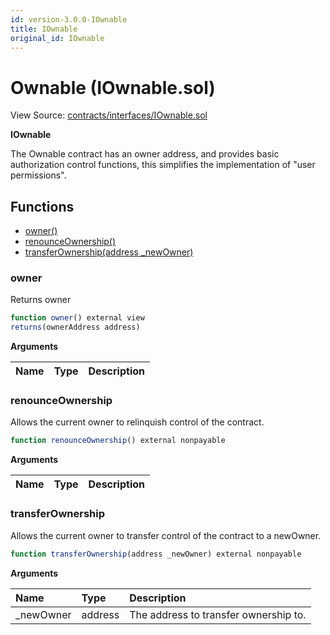 ```yaml
---
id: version-3.0.0-IOwnable
title: IOwnable
original_id: IOwnable
---
```


# Ownable \(IOwnable.sol\)

View Source: [contracts/interfaces/IOwnable.sol](https://github.com/remon-nashid/polymath-core/tree/0c5593835be9dcec69d8de5b12eb17bc7cd77adc/contracts/interfaces/IOwnable.sol)

**IOwnable**

The Ownable contract has an owner address, and provides basic authorization control functions, this simplifies the implementation of "user permissions".

## Functions

* [owner\(\)](iownable.md#owner)
* [renounceOwnership\(\)](iownable.md#renounceownership)
* [transferOwnership\(address \_newOwner\)](iownable.md#transferownership)

### owner

Returns owner

```javascript
function owner() external view
returns(ownerAddress address)
```

**Arguments**

| Name | Type | Description |
| :--- | :--- | :--- |


### renounceOwnership

Allows the current owner to relinquish control of the contract.

```javascript
function renounceOwnership() external nonpayable
```

**Arguments**

| Name | Type | Description |
| :--- | :--- | :--- |


### transferOwnership

Allows the current owner to transfer control of the contract to a newOwner.

```javascript
function transferOwnership(address _newOwner) external nonpayable
```

**Arguments**

| Name | Type | Description |
| :--- | :--- | :--- |
| \_newOwner | address | The address to transfer ownership to. |

